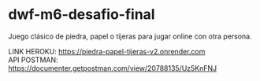 # dwf-m6-desafio-final

Juego clásico de piedra, papel o tijeras para jugar online con otra persona.

LINK HEROKU: https://piedra-papel-tijeras-v2.onrender.com <br>
API POSTMAN: https://documenter.getpostman.com/view/20788135/Uz5KnFNJ 
